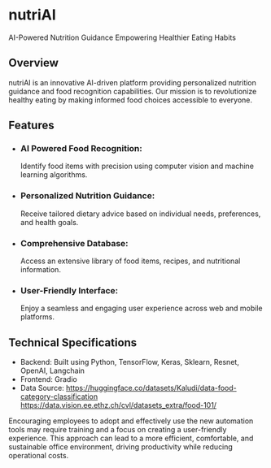 # nutriAI 
AI-Powered Nutrition Guidance
Empowering Healthier Eating Habits

## Overview

nutriAI is an innovative AI-driven platform providing personalized nutrition guidance and food recognition capabilities. Our mission is to revolutionize healthy eating by making informed food choices accessible to everyone.

## Features

- ### AI Powered Food Recognition:
   Identify food items with precision using computer vision and machine learning algorithms.
- ### Personalized Nutrition Guidance:
    Receive tailored dietary advice based on individual needs, preferences, and health goals.
- ### Comprehensive Database:
    Access an extensive library of food items, recipes, and nutritional information.
- ### User-Friendly Interface:
    Enjoy a seamless and engaging user experience across web and mobile platforms.

## Technical Specifications

- Backend: Built using Python, TensorFlow, Keras, Sklearn, Resnet, OpenAI, Langchain
- Frontend: Gradio
- Data Source:
   https://huggingface.co/datasets/Kaludi/data-food-category-classification
 https://data.vision.ee.ethz.ch/cvl/datasets_extra/food-101/


Encouraging employees to adopt and effectively use the new automation tools may require training and a focus on creating a user-friendly experience.
This approach can lead to a more efficient, comfortable, and sustainable office environment, driving productivity while reducing operational costs.
